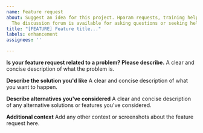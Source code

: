 ```yaml
---
name: Feature request
about: Suggest an idea for this project. Hparam requests, training help are not feature requests.
  The discussion forum is available for asking questions or seeking help from the community.
title: "[FEATURE] Feature title..."
labels: enhancement
assignees: ''

---
```


**Is your feature request related to a problem? Please describe.**
A clear and concise description of what the problem is.

**Describe the solution you'd like**
A clear and concise description of what you want to happen.

**Describe alternatives you've considered**
A clear and concise description of any alternative solutions or features you've considered.

**Additional context**
Add any other context or screenshots about the feature request here.
